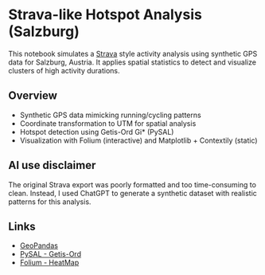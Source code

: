 # Strava-like Hotspot Analysis (Salzburg)

This notebook simulates a [Strava](https://www.strava.com/) style activity analysis using synthetic GPS data for Salzburg, Austria. It applies spatial statistics to detect and visualize clusters of high activity durations.

## Overview

- Synthetic GPS data mimicking running/cycling patterns
- Coordinate transformation to UTM for spatial analysis
- Hotspot detection using Getis-Ord Gi* (PySAL)
- Visualization with Folium (interactive) and Matplotlib + Contextily (static)

## AI use disclaimer

The original Strava export was poorly formatted and too time-consuming to clean. Instead, I used ChatGPT to generate a synthetic dataset with realistic patterns for this analysis.

## Links

- [GeoPandas](https://geopandas.org/)
- [PySAL - Getis-Ord](https://pysal.org/esda/generated/esda.G_Local.html)
- [Folium - HeatMap](https://python-visualization.github.io/folium/latest/index.html)
